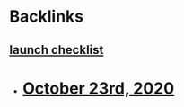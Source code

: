 
# Backlinks
## [launch checklist](<launch checklist.md>)
- # [October 23rd, 2020](<October 23rd, 2020.md>)

